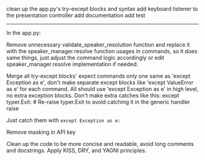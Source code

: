 clean up the app.py's try-except blocks and syntax
add keyboard listener to the presentation controller
add documentation
add test

---

In the app.py:

Remove unnecessary validate_speaker_resolution function and replace it with the speaker_manager.resolve function usages in commands, so it does same things, just adjust the command logic accordingly or edit speaker_manager.resolve implementation if needed.

Merge all try-except blocks' expect commands only one same as 'except Exception as e', don't make separate except blocks like 'except ValueError as e' for each command. All should use 'except Exception as e' in high level, no extra exception blocks.
Don't make extra catches like this:
except typer.Exit: # Re-raise typer.Exit to avoid catching it in the generic handler
raise

Just catch them with `except Exception as e:`

Remove masking in API key

Clean up the code to be more concise and readable, avoid long comments and docstrings. Apply KISS, DRY, and YAGNI principles.
